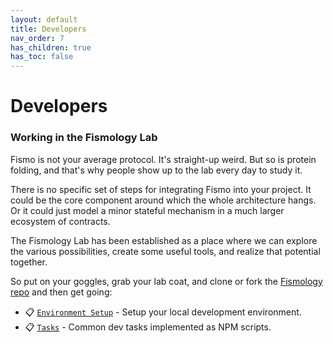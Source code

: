```yaml
---
layout: default
title: Developers
nav_order: 7
has_children: true
has_toc: false
---
```

# Developers
### Working in the Fismology Lab
Fismo is not your average protocol. It's straight-up weird. But so is protein folding, and that's why people show up to the lab every day to study it.

There is no specific set of steps for integrating Fismo into your project. It could be the core component around which the whole architecture hangs. Or it could just model a minor stateful mechanism in a much larger ecosystem of contracts. 

The Fismology Lab has been established as a place where we can explore the various possibilities, create some useful tools, and realize that potential together.

So put on your goggles, grab your lab coat, and clone or fork the [Fismology repo](https://github.com/cliffhall/Fismology) and then get going:

* 📋 [`Environment Setup`](setup.md) - Setup your local development environment.
* 📋 [`Tasks`](tasks.md) - Common dev tasks implemented as NPM scripts.